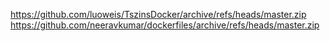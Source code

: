 https://github.com/luoweis/TszinsDocker/archive/refs/heads/master.zip
https://github.com/neeravkumar/dockerfiles/archive/refs/heads/master.zip

